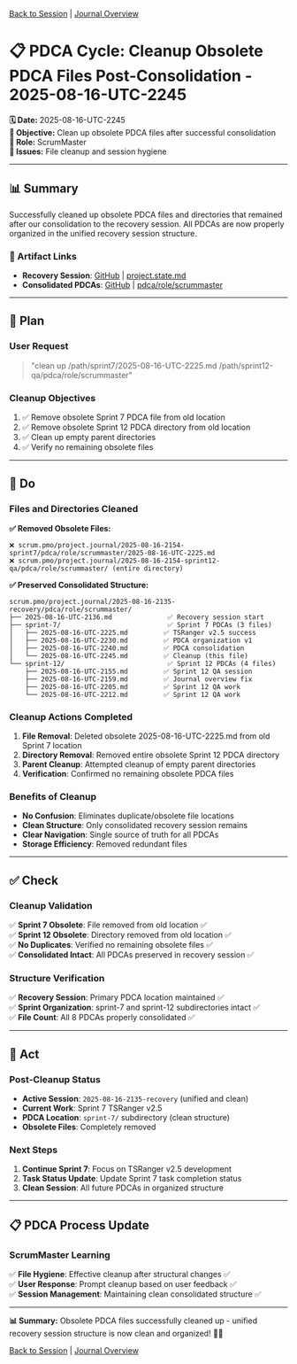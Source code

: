 [Back to Session](../../../project.state.md) | [Journal Overview](../../../../../project.journal.overview.md)

# 📋 **PDCA Cycle: Cleanup Obsolete PDCA Files Post-Consolidation - 2025-08-16-UTC-2245**

**🗓️ Date:** 2025-08-16-UTC-2245  
**🎯 Objective:** Clean up obsolete PDCA files after successful consolidation  
**👤 Role:** ScrumMaster  
**🚨 Issues:** File cleanup and session hygiene

---

## **📊 Summary**

Successfully cleaned up obsolete PDCA files and directories that remained after our consolidation to the recovery session. All PDCAs are now properly organized in the unified recovery session structure.

### **🔗 Artifact Links**

- **Recovery Session**: [GitHub](https://github.com/Cerulean-Circle-GmbH/Web4Articles/blob/release/dev/scrum.pmo/project.journal/2025-08-16-2135-recovery/project.state.md) | [project.state.md](../../../project.state.md)
- **Consolidated PDCAs**: [GitHub](https://github.com/Cerulean-Circle-GmbH/Web4Articles/tree/release/dev/scrum.pmo/project.journal/2025-08-16-2135-recovery/pdca/role/scrummaster) | [pdca/role/scrummaster](../../../pdca/role/scrummaster)

---

## **📝 Plan**

### **User Request**
> "clean up /path/sprint7/2025-08-16-UTC-2225.md /path/sprint12-qa/pdca/role/scrummaster"

### **Cleanup Objectives**
1. ✅ Remove obsolete Sprint 7 PDCA file from old location
2. ✅ Remove obsolete Sprint 12 PDCA directory from old location  
3. ✅ Clean up empty parent directories
4. ✅ Verify no remaining obsolete files

---

## **🔧 Do**

### **Files and Directories Cleaned**

**✅ Removed Obsolete Files:**
```
❌ scrum.pmo/project.journal/2025-08-16-2154-sprint7/pdca/role/scrummaster/2025-08-16-UTC-2225.md
❌ scrum.pmo/project.journal/2025-08-16-2154-sprint12-qa/pdca/role/scrummaster/ (entire directory)
```

**✅ Preserved Consolidated Structure:**
```
scrum.pmo/project.journal/2025-08-16-2135-recovery/pdca/role/scrummaster/
├── 2025-08-16-UTC-2136.md              ✅ Recovery session start
├── sprint-7/                           ✅ Sprint 7 PDCAs (3 files)
│   ├── 2025-08-16-UTC-2225.md         ✅ TSRanger v2.5 success  
│   ├── 2025-08-16-UTC-2230.md         ✅ PDCA organization v1
│   ├── 2025-08-16-UTC-2240.md         ✅ PDCA consolidation
│   └── 2025-08-16-UTC-2245.md         ✅ Cleanup (this file)
└── sprint-12/                          ✅ Sprint 12 PDCAs (4 files)
    ├── 2025-08-16-UTC-2155.md         ✅ Sprint 12 QA session
    ├── 2025-08-16-UTC-2159.md         ✅ Journal overview fix  
    ├── 2025-08-16-UTC-2205.md         ✅ Sprint 12 QA work
    └── 2025-08-16-UTC-2212.md         ✅ Sprint 12 QA work
```

### **Cleanup Actions Completed**
1. **File Removal**: Deleted obsolete 2025-08-16-UTC-2225.md from old Sprint 7 location
2. **Directory Removal**: Removed entire obsolete Sprint 12 PDCA directory
3. **Parent Cleanup**: Attempted cleanup of empty parent directories
4. **Verification**: Confirmed no remaining obsolete PDCA files

### **Benefits of Cleanup**
- **No Confusion**: Eliminates duplicate/obsolete file locations
- **Clean Structure**: Only consolidated recovery session remains
- **Clear Navigation**: Single source of truth for all PDCAs
- **Storage Efficiency**: Removed redundant files

---

## **✅ Check**

### **Cleanup Validation**
✅ **Sprint 7 Obsolete**: File removed from old location ✅  
✅ **Sprint 12 Obsolete**: Directory removed from old location ✅  
✅ **No Duplicates**: Verified no remaining obsolete files ✅  
✅ **Consolidated Intact**: All PDCAs preserved in recovery session ✅  

### **Structure Verification**
✅ **Recovery Session**: Primary PDCA location maintained ✅  
✅ **Sprint Organization**: sprint-7 and sprint-12 subdirectories intact ✅  
✅ **File Count**: All 8 PDCAs properly consolidated ✅  

---

## **🚀 Act**

### **Post-Cleanup Status**
- **Active Session**: `2025-08-16-2135-recovery` (unified and clean)
- **Current Work**: Sprint 7 TSRanger v2.5  
- **PDCA Location**: `sprint-7/` subdirectory (clean structure)
- **Obsolete Files**: Completely removed

### **Next Steps**
1. **Continue Sprint 7**: Focus on TSRanger v2.5 development
2. **Task Status Update**: Update Sprint 7 task completion status
3. **Clean Session**: All future PDCAs in organized structure

---

## **📋 PDCA Process Update**

### **ScrumMaster Learning**
✅ **File Hygiene**: Effective cleanup after structural changes ✅  
✅ **User Response**: Prompt cleanup based on user feedback ✅  
✅ **Session Management**: Maintaining clean consolidated structure ✅  

---

**📊 Summary:** Obsolete PDCA files successfully cleaned up - unified recovery session structure is now clean and organized! 🧹✅

[Back to Session](../../../project.state.md) | [Journal Overview](../../../../../project.journal.overview.md)

